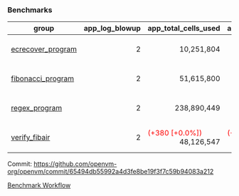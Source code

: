 ### Benchmarks
| group | app_log_blowup | app_total_cells_used | app_total_cycles | app_total_proof_time_ms | leaf_log_blowup | leaf_total_cells_used | leaf_total_cycles | leaf_total_proof_time_ms | max_segment_length | instance | alloc |
|---|---|---|---|---|---|---|---|---|---|---|---|
| [ ecrecover_program ](https://github.com/openvm-org/openvm/blob/benchmark-results/benchmarks/individual/ecrecover-65494db55992a4d3fe8be19f3f7c59b94083a212.md) | <div style='text-align: right'> 2 </div>  | <div style='text-align: right'> 10,251,804 </div>  | <div style='text-align: right'> 195,066 </div>  | <span style='color: red'>(+71.0 [+3.6%])</span><div style='text-align: right'> 2,024.0 </div>  | <div style='text-align: right'> - </div>  | <div style='text-align: right'> - </div>  | <div style='text-align: right'> - </div>  | <div style='text-align: right'> - </div>  | 1048476 | 64cpu-linux-arm64 | mimalloc |
| [ fibonacci_program ](https://github.com/openvm-org/openvm/blob/benchmark-results/benchmarks/individual/fibonacci-65494db55992a4d3fe8be19f3f7c59b94083a212.md) | <div style='text-align: right'> 2 </div>  | <div style='text-align: right'> 51,615,800 </div>  | <div style='text-align: right'> 3,000,274 </div>  | <span style='color: red'>(+1.0 [+0.0%])</span><div style='text-align: right'> 5,292.0 </div>  | <div style='text-align: right'> 2 </div>  | <span style='color: red'>(+90 [+0.0%])</span><div style='text-align: right'> 144,219,523 </div>  | <span style='color: green'>(-38 [-0.0%])</span><div style='text-align: right'> 7,037,574 </div>  | <span style='color: green'>(-126.0 [-0.9%])</span><div style='text-align: right'> 13,872.0 </div>  | 1048476 | 64cpu-linux-arm64 | mimalloc |
| [ regex_program ](https://github.com/openvm-org/openvm/blob/benchmark-results/benchmarks/individual/regex-65494db55992a4d3fe8be19f3f7c59b94083a212.md) | <div style='text-align: right'> 2 </div>  | <div style='text-align: right'> 238,890,449 </div>  | <div style='text-align: right'> 8,381,808 </div>  | <span style='color: green'>(-2.0 [-0.0%])</span><div style='text-align: right'> 17,009.0 </div>  | <div style='text-align: right'> 2 </div>  | <span style='color: green'>(-38,280 [-0.0%])</span><div style='text-align: right'> 315,424,837 </div>  | <span style='color: green'>(-7,320 [-0.0%])</span><div style='text-align: right'> 14,639,698 </div>  | <span style='color: red'>(+748.0 [+2.7%])</span><div style='text-align: right'> 28,406.0 </div>  | 1048476 | 64cpu-linux-arm64 | mimalloc |
| [ verify_fibair ](https://github.com/openvm-org/openvm/blob/benchmark-results/benchmarks/individual/verify_fibair-65494db55992a4d3fe8be19f3f7c59b94083a212.md) | <div style='text-align: right'> 2 </div>  | <span style='color: red'>(+380 [+0.0%])</span><div style='text-align: right'> 48,126,547 </div>  | <span style='color: red'>(+34 [+0.0%])</span><div style='text-align: right'> 397,142 </div>  | <span style='color: green'>(-16.0 [-0.5%])</span><div style='text-align: right'> 3,143.0 </div>  | <div style='text-align: right'> - </div>  | <div style='text-align: right'> - </div>  | <div style='text-align: right'> - </div>  | <div style='text-align: right'> - </div>  | 1048476 | 64cpu-linux-arm64 | mimalloc |


Commit: https://github.com/openvm-org/openvm/commit/65494db55992a4d3fe8be19f3f7c59b94083a212

[Benchmark Workflow](https://github.com/openvm-org/openvm/actions/runs/12341871632)
